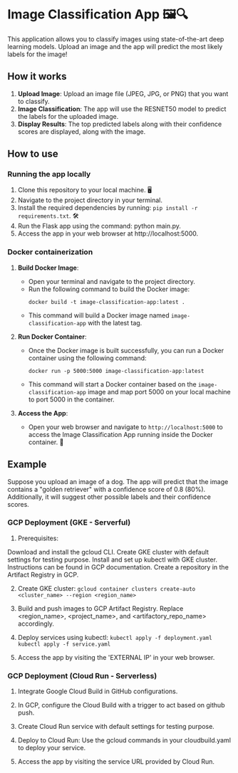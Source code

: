 # Image Classification App 🖼️🔍

This application allows you to classify images using state-of-the-art deep learning models. Upload an image and the app will predict the most likely labels for the image!

## How it works

1. **Upload Image**: Upload an image file (JPEG, JPG, or PNG) that you want to classify.
2. **Image Classification**: The app will use the RESNET50 model to predict the labels for the uploaded image.
3. **Display Results**: The top predicted labels along with their confidence scores are displayed, along with the image.

## How to use

### Running the app locally

1. Clone this repository to your local machine. 🖥️
2. Navigate to the project directory in your terminal.
3. Install the required dependencies by running: `pip install -r requirements.txt`. 🛠️
4. Run the Flask app using the command: python main.py.
5. Access the app in your web browser at http://localhost:5000.

### Docker containerization

1. **Build Docker Image**:
   - Open your terminal and navigate to the project directory.
   - Run the following command to build the Docker image:
     ```
     docker build -t image-classification-app:latest .
     ```
   - This command will build a Docker image named `image-classification-app` with the latest tag.

2. **Run Docker Container**:
   - Once the Docker image is built successfully, you can run a Docker container using the following command:
     ```
     docker run -p 5000:5000 image-classification-app:latest
     ```
   - This command will start a Docker container based on the `image-classification-app` image and map port 5000 on your local machine to port 5000 in the container.

3. **Access the App**:
   - Open your web browser and navigate to `http://localhost:5000` to access the Image Classification App running inside the Docker container. 🚢

## Example

Suppose you upload an image of a dog. The app will predict that the image contains a "golden retriever" with a confidence score of 0.8 (80%). Additionally, it will suggest other possible labels and their confidence scores.

### GCP Deployment (GKE - Serverful)

1. Prerequisites:

Download and install the gcloud CLI.
Create GKE cluster with default settings for testing purpose.
Install and set up kubectl with GKE cluster. Instructions can be found in GCP documentation.
Create a repository in the Artifact Registry in GCP.

2. Create GKE cluster:
   ```gcloud container clusters create-auto <cluster_name> --region <region_name>```

3. Build and push images to GCP Artifact Registry. Replace <region_name>, <project_name>, and <artifactory_repo_name> accordingly.

4. Deploy services using kubectl:
   ```kubectl apply -f deployment.yaml```
   ```kubectl apply -f service.yaml```
   
5. Access the app by visiting the 'EXTERNAL IP' in your web browser.

### GCP Deployment (Cloud Run - Serverless)

1. Integrate Google Cloud Build in GitHub configurations.
   
2. In GCP, configure the Cloud Build with a trigger to act based on github push.
   
3. Create Cloud Run service with default settings for testing purpose.

4. Deploy to Cloud Run: Use the gcloud commands in your cloudbuild.yaml to deploy your service.
   
5. Access the app by visiting the service URL provided by Cloud Run.

